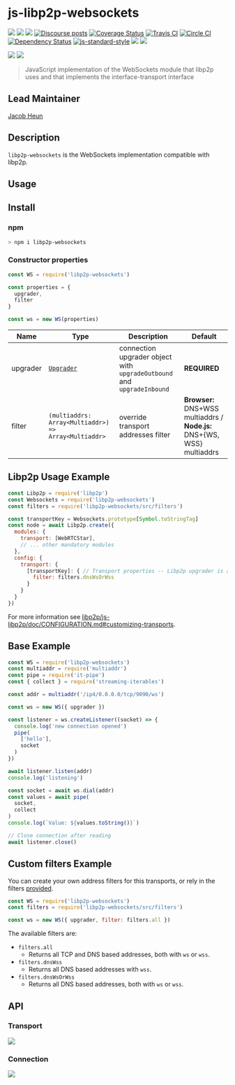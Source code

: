 # js-libp2p-websockets

[![](https://img.shields.io/badge/made%20by-Protocol%20Labs-blue.svg?style=flat-square)](http://ipn.io)
[![](https://img.shields.io/badge/project-libp2p-yellow.svg?style=flat-square)](http://libp2p.io/)
[![](https://img.shields.io/badge/freenode-%23ipfs-blue.svg?style=flat-square)](http://webchat.freenode.net/?channels=%23ipfs)
[![Discourse posts](https://img.shields.io/discourse/https/discuss.libp2p.io/posts.svg)](https://discuss.libp2p.io)
[![Coverage Status](https://coveralls.io/repos/github/libp2p/js-libp2p-websockets/badge.svg?branch=master)](https://coveralls.io/github/libp2p/js-libp2p-websockets?branch=master)
[![Travis CI](https://travis-ci.org/libp2p/js-libp2p-websockets.svg?branch=master)](https://travis-ci.org/libp2p/js-libp2p-websockets)
[![Circle CI](https://circleci.com/gh/libp2p/js-libp2p-websockets.svg?style=svg)](https://circleci.com/gh/libp2p/js-libp2p-websockets)
[![Dependency Status](https://david-dm.org/libp2p/js-libp2p-websockets.svg?style=flat-square)](https://david-dm.org/libp2p/js-libp2p-websockets)
[![js-standard-style](https://img.shields.io/badge/code%20style-standard-brightgreen.svg?style=flat-square)](https://github.com/feross/standard)
![](https://img.shields.io/badge/npm-%3E%3D3.0.0-orange.svg?style=flat-square)
![](https://img.shields.io/badge/Node.js-%3E%3D4.0.0-orange.svg?style=flat-square)

[![](https://raw.githubusercontent.com/libp2p/interface-transport/master/img/badge.png)](https://github.com/libp2p/interface-transport)
[![](https://raw.githubusercontent.com/libp2p/interface-connection/master/img/badge.png)](https://github.com/libp2p/interface-connection)

> JavaScript implementation of the WebSockets module that libp2p uses and that implements the interface-transport interface

## Lead Maintainer

[Jacob Heun](https://github.com/jacobheun)

## Description

`libp2p-websockets` is the WebSockets implementation compatible with libp2p.

## Usage

## Install

### npm

```sh
> npm i libp2p-websockets
```

### Constructor properties

```js
const WS = require('libp2p-websockets')

const properties = {
  upgrader,
  filter
}

const ws = new WS(properties)
```

| Name | Type | Description | Default |
|------|------|-------------|---------|
| upgrader | [`Upgrader`](https://github.com/libp2p/interface-transport#upgrader) | connection upgrader object with `upgradeOutbound` and `upgradeInbound` | **REQUIRED** |
| filter | `(multiaddrs: Array<Multiaddr>) => Array<Multiaddr>` | override transport addresses filter | **Browser:** DNS+WSS multiaddrs / **Node.js:** DNS+{WS, WSS} multiaddrs |

## Libp2p Usage Example

```js
const Libp2p = require('libp2p')
const Websockets = require('libp2p-websockets')
const filters = require('libp2p-websockets/src/filters')

const transportKey = Websockets.prototype[Symbol.toStringTag]
const node = await Libp2p.create({
  modules: {
    transport: [WebRTCStar],
    // ... other mandatory modules
  },
  config: {
    transport: {
      [transportKey]: { // Transport properties -- Libp2p upgrader is automatically added
        filter: filters.dnsWsOrWss
      }
    }
  }
})
```

For more information see [libp2p/js-libp2p/doc/CONFIGURATION.md#customizing-transports](https://github.com/libp2p/js-libp2p/blob/master/doc/CONFIGURATION.md#customizing-transports).

## Base Example

```js
const WS = require('libp2p-websockets')
const multiaddr = require('multiaddr')
const pipe = require('it-pipe')
const { collect } = require('streaming-iterables')

const addr = multiaddr('/ip4/0.0.0.0/tcp/9090/ws')

const ws = new WS({ upgrader })

const listener = ws.createListener((socket) => {
  console.log('new connection opened')
  pipe(
    ['hello'],
    socket
  )
})

await listener.listen(addr)
console.log('listening')

const socket = await ws.dial(addr)
const values = await pipe(
  socket,
  collect
)
console.log(`Value: ${values.toString()}`)

// Close connection after reading
await listener.close()
```

## Custom filters Example

You can create your own address filters for this transports, or rely in the filters [provided](./src/filters.js).

```js
const WS = require('libp2p-websockets')
const filters = require('libp2p-websockets/src/filters')

const ws = new WS({ upgrader, filter: filters.all })
```

The available filters are:

- `filters.all`
  - Returns all TCP and DNS based addresses, both with `ws` or `wss`.
- `filters.dnsWss`
  - Returns all DNS based addresses with `wss`.
- `filters.dnsWsOrWss`
  - Returns all DNS based addresses, both with `ws` or `wss`.

## API

### Transport

[![](https://raw.githubusercontent.com/libp2p/interface-transport/master/img/badge.png)](https://github.com/libp2p/interface-transport)

### Connection

[![](https://raw.githubusercontent.com/libp2p/interface-connection/master/img/badge.png)](https://github.com/libp2p/interface-connection)
